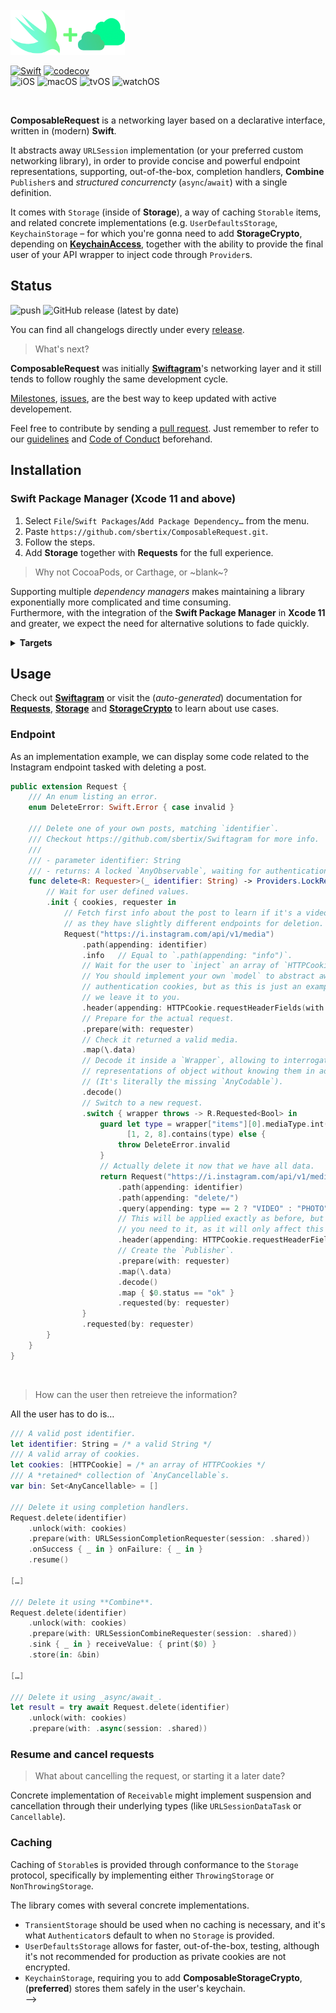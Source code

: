<br />
<img alt="Header" src="https://raw.githubusercontent.com/sbertix/ComposableRequest/master/Resources/header.png" height="72" />
<br />

[![Swift](https://img.shields.io/badge/Swift-5.2-%23DE5C43?style=flat&logo=swift)](https://swift.org)
[![codecov](https://codecov.io/gh/sbertix/ComposableRequest/branch/main/graph/badge.svg)](https://codecov.io/gh/sbertix/ComposableRequest)
<br />
![iOS](https://img.shields.io/badge/iOS-13.0-8CFF96)
![macOS](https://img.shields.io/badge/macOS-10.15-8CFF96)
![tvOS](https://img.shields.io/badge/tvOS-13.0-8CFF96)
![watchOS](https://img.shields.io/badge/watchOS-6.0-8CFF96)

<br />

**ComposableRequest** is a networking layer based on a declarative interface, written in (modern) **Swift**.

It abstracts away `URLSession` implementation (or your preferred custom networking library), in order to provide concise and powerful endpoint representations, supporting, out-of-the-box, completion handlers, **Combine** `Publisher`s and _structured concurrencty_ (`async`/`await`) with a single definition. 

It comes with `Storage` (inside of **Storage**), a way of caching `Storable` items, and related concrete implementations (e.g. `UserDefaultsStorage`, `KeychainStorage` – for which you're gonna need to add **StorageCrypto**, depending on [**KeychainAccess**](https://github.com/kishikawakatsumi/KeychainAccess), together with the ability to provide the final user of your API wrapper to inject code through `Provider`s.

## Status
![push](https://github.com/sbertix/ComposableRequest/workflows/push/badge.svg)
![GitHub release (latest by date)](https://img.shields.io/github/v/release/sbertix/ComposableRequest)

You can find all changelogs directly under every [release](https://github.com/sbertix/ComposableRequesst/releases).

> What's next?

**ComposableRequest** was initially [**Swiftagram**](https://github.com/sbertix/Swiftagram)'s networking layer and it still tends to follow roughly the same development cycle.

[Milestones](https://github.com/sbertix/ComposableRequest/milestones), [issues](https://github.com/sbertix/ComposableRequest/issues), are the best way to keep updated with active developement.

Feel free to contribute by sending a [pull request](https://github.com/sbertix/ComposableRequest/pulls).
Just remember to refer to our [guidelines](CONTRIBUTING.md) and [Code of Conduct](CODE_OF_CONDUCT.md) beforehand.

<p />

## Installation
### Swift Package Manager (Xcode 11 and above)
1. Select `File`/`Swift Packages`/`Add Package Dependency…` from the menu.
1. Paste `https://github.com/sbertix/ComposableRequest.git`.
1. Follow the steps.
1. Add **Storage** together with **Requests** for the full experience.

> Why not CocoaPods, or Carthage, or ~blank~?

Supporting multiple _dependency managers_ makes maintaining a library exponentially more complicated and time consuming.\
Furthermore, with the integration of the **Swift Package Manager** in **Xcode 11** and greater, we expect the need for alternative solutions to fade quickly.

<details><summary><strong>Targets</strong></summary>
    <p>

- **Requests**, an HTTP client originally integrated in **Swiftagram**, the core library.
- **Storage**
- **StorageCrypto**, depending on [**KeychainAccess**](https://github.com/kishikawakatsumi/KeychainAccess), can be imported together with **Storage** to extend its functionality.     
    </p>
</details>

## Usage

Check out [**Swiftagram**](https://github.com/sbertix/Swiftagram) or visit the (_auto-generated_) documentation for [**Requests**](https://sbertix.github.io/ComposableRequest/Requests/), [**Storage**](https://sbertix.github.io/ComposableRequest/Storage/) and [**StorageCrypto**](https://sbertix.github.io/ComposableRequest/StorageCrypto/) to learn about use cases.  

### Endpoint

As an implementation example, we can display some code related to the Instagram endpoint tasked with deleting a post.

```swift
public extension Request {
    /// An enum listing an error.
    enum DeleteError: Swift.Error { case invalid }
    
    /// Delete one of your own posts, matching `identifier`.
    /// Checkout https://github.com/sbertix/Swiftagram for more info.
    ///
    /// - parameter identifier: String
    /// - returns: A locked `AnyObservable`, waiting for authentication `HTTPCookie`s.
    func delete<R: Requester>(_ identifier: String) -> Providers.LockRequester<[HTTPCookie], R, R.Requested<Bool>> {
        // Wait for user defined values.
        .init { cookies, requester in
            // Fetch first info about the post to learn if it's a video or picture
            // as they have slightly different endpoints for deletion.
            Request("https://i.instagram.com/api/v1/media")
                .path(appending: identifier)
                .info   // Equal to `.path(appending: "info")`.
                // Wait for the user to `inject` an array of `HTTPCookie`s.
                // You should implement your own `model` to abstract away
                // authentication cookies, but as this is just an example
                // we leave it to you.
                .header(appending: HTTPCookie.requestHeaderFields(with: cookies))
                // Prepare for the actual request.
                .prepare(with: requester)
                // Check it returned a valid media.
                .map(\.data)
                // Decode it inside a `Wrapper`, allowing to interrogate JSON
                // representations of object without knowing them in advance.
                // (It's literally the missing `AnyCodable`).
                .decode()
                // Switch to a new request.
                .switch { wrapper throws -> R.Requested<Bool> in
                    guard let type = wrapper["items"][0].mediaType.int(),
                          [1, 2, 8].contains(type) else {
                        throw DeleteError.invalid
                    }
                    // Actually delete it now that we have all data.
                    return Request("https://i.instagram.com/api/v1/media")
                        .path(appending: identifier)
                        .path(appending: "delete/")
                        .query(appending: type == 2 ? "VIDEO" : "PHOTO", forKey: "media_type")
                        // This will be applied exactly as before, but you can add whaterver
                        // you need to it, as it will only affect this `Request`.
                        .header(appending: HTTPCookie.requestHeaderFields(with: cookies))
                        // Create the `Publisher`.
                        .prepare(with: requester)
                        .map(\.data)
                        .decode()
                        .map { $0.status == "ok" }
                        .requested(by: requester)
                }
                .requested(by: requester)
        }
    }
}
```

<br />

> How can the user then retreieve the information?

All the user has to do is…

```swift
/// A valid post identifier.
let identifier: String = /* a valid String */
/// A valid array of cookies.
let cookies: [HTTPCookie] = /* an array of HTTPCookies */
/// A *retained* collection of `AnyCancellable`s.
var bin: Set<AnyCancellable> = []

/// Delete it using completion handlers.
Request.delete(identifier)
    .unlock(with: cookies)
    .prepare(with: URLSessionCompletionRequester(session: .shared))
    .onSuccess { _ in } onFailure: { _ in }
    .resume()
    
[…]

/// Delete it using **Combine**.
Request.delete(identifier)
    .unlock(with: cookies)
    .prepare(with: URLSessionCombineRequester(session: .shared))    
    .sink { _ in } receiveValue: { print($0) }
    .store(in: &bin)

[…]

/// Delete it using _async/await_.
let result = try await Request.delete(identifier)
    .unlock(with: cookies)
    .prepare(with: .async(session: .shared))
```

### Resume and cancel requests

> What about cancelling the request, or starting it a later date?

Concrete implementation of `Receivable` might implement suspension and cancellation through their underlying types (like `URLSessionDataTask` or `Cancellable`).  

### Caching
Caching of `Storable`s is provided through conformance to the `Storage` protocol, specifically by implementing either `ThrowingStorage` or `NonThrowingStorage`.  

The library comes with several concrete implementations.  
- `TransientStorage` should be used when no caching is necessary, and it's what `Authenticator`s default to when no `Storage` is provided.  
- `UserDefaultsStorage` allows for faster, out-of-the-box, testing, although it's not recommended for production as private cookies are not encrypted.  
- `KeychainStorage`, requiring you to add **ComposableStorageCrypto**, (**preferred**) stores them safely in the user's keychain.  
-->
